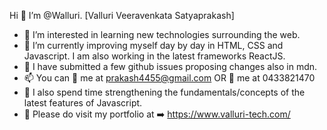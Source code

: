 Hi 👋  I’m @Walluri. [Valluri Veeravenkata Satyaprakash]
- 👀 I’m interested in learning new technologies surrounding the web.
- 🌱 I’m currently improving myself day by day in HTML, CSS and Javascript. I am also working in the latest frameworks ReactJS.
- 💞️ I have submitted a few github issues proposing changes also in mdn.
- 📫 You can :email: me at prakash4455@gmail.com OR :iphone: me at 0433821470
- :green_book: I also spend time strengthening the fundamentals/concepts of the latest features of Javascript.
- :necktie: Please do visit my portfolio at :arrow_right: https://www.valluri-tech.com/
<!---
Walluri/Walluri is a ✨ special ✨ repository because its `README.md` (this file) appears on your GitHub profile.
You can click the Preview link to take a look at your changes.
--->

